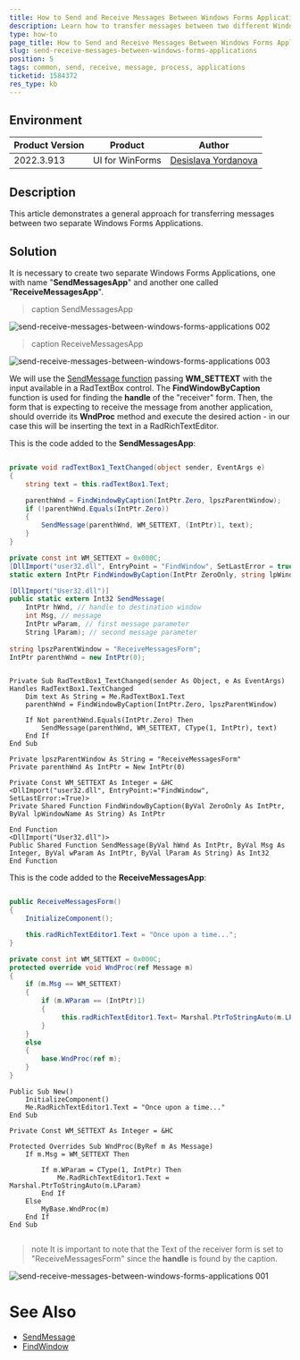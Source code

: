 ```yaml
---
title: How to Send and Receive Messages Between Windows Forms Applications
description: Learn how to transfer messages between two different Windows Forms applications. 
type: how-to
page_title: How to Send and Receive Messages Between Windows Forms Applications
slug: send-receive-messages-between-windows-forms-applications
position: 5
tags: common, send, receive, message, process, applications
ticketid: 1584372
res_type: kb
---
```



## Environment
|Product Version|Product|Author|
|----|----|----|
|2022.3.913|UI for WinForms|[Desislava Yordanova](https://www.telerik.com/blogs/author/desislava-yordanova)|

## Description

This article demonstrates a general approach for transferring messages between two separate Windows Forms Applications.  

## Solution

It is necessary to create two separate Windows Forms Applications, one with name "**SendMessagesApp**" and another one called "**ReceiveMessagesApp**".

>caption SendMessagesApp

![send-receive-messages-between-windows-forms-applications 002](images/send-receive-messages-between-windows-forms-applications002.png) 

>caption ReceiveMessagesApp

![send-receive-messages-between-windows-forms-applications 003](images/send-receive-messages-between-windows-forms-applications003.png) 

We will use the [SendMessage function](https://learn.microsoft.com/en-us/windows/win32/api/winuser/nf-winuser-sendmessage) passing **WM_SETTEXT** with the input available in a RadTextBox control. The **FindWindowByCaption** function is used for finding the **handle** of the "receiver" form. Then, the form that is expecting to receive the message from another application, should override its **WndProc** method and execute the desired action - in our case this will be inserting the text in a RadRichTextEditor. 

This is the code added to the **SendMessagesApp**: 

````C#

private void radTextBox1_TextChanged(object sender, EventArgs e)
{
    string text = this.radTextBox1.Text; 

    parenthWnd = FindWindowByCaption(IntPtr.Zero, lpszParentWindow);
    if (!parenthWnd.Equals(IntPtr.Zero))
    {
        SendMessage(parenthWnd, WM_SETTEXT, (IntPtr)1, text);
    }
}

private const int WM_SETTEXT = 0x000C; 
[DllImport("user32.dll", EntryPoint = "FindWindow", SetLastError = true)]
static extern IntPtr FindWindowByCaption(IntPtr ZeroOnly, string lpWindowName);

[DllImport("User32.dll")]
public static extern Int32 SendMessage(
    IntPtr hWnd, // handle to destination window
    int Msg, // message
    IntPtr wParam, // first message parameter
    String lParam); // second message parameter
 
string lpszParentWindow = "ReceiveMessagesForm";
IntPtr parenthWnd = new IntPtr(0);

````
````VB.NET

Private Sub RadTextBox1_TextChanged(sender As Object, e As EventArgs) Handles RadTextBox1.TextChanged
    Dim text As String = Me.RadTextBox1.Text
    parenthWnd = FindWindowByCaption(IntPtr.Zero, lpszParentWindow)

    If Not parenthWnd.Equals(IntPtr.Zero) Then
        SendMessage(parenthWnd, WM_SETTEXT, CType(1, IntPtr), text)
    End If
End Sub

Private lpszParentWindow As String = "ReceiveMessagesForm"
Private parenthWnd As IntPtr = New IntPtr(0)

Private Const WM_SETTEXT As Integer = &HC
<DllImport("user32.dll", EntryPoint:="FindWindow", SetLastError:=True)>
Private Shared Function FindWindowByCaption(ByVal ZeroOnly As IntPtr, ByVal lpWindowName As String) As IntPtr

End Function
<DllImport("User32.dll")>
Public Shared Function SendMessage(ByVal hWnd As IntPtr, ByVal Msg As Integer, ByVal wParam As IntPtr, ByVal lParam As String) As Int32
End Function

````

This is the code added to the **ReceiveMessagesApp**:

````C#

public ReceiveMessagesForm()
{
    InitializeComponent();

    this.radRichTextEditor1.Text = "Once upon a time..."; 
} 

private const int WM_SETTEXT = 0x000C;
protected override void WndProc(ref Message m)
{
    if (m.Msg == WM_SETTEXT)
    {
        if (m.WParam == (IntPtr)1)
        {
             this.radRichTextEditor1.Text= Marshal.PtrToStringAuto(m.LParam);
        }
    }
    else
    {
        base.WndProc(ref m);
    }
}

````
````VB.NET
Public Sub New()
    InitializeComponent()
    Me.RadRichTextEditor1.Text = "Once upon a time..."
End Sub

Private Const WM_SETTEXT As Integer = &HC

Protected Overrides Sub WndProc(ByRef m As Message)
    If m.Msg = WM_SETTEXT Then

        If m.WParam = CType(1, IntPtr) Then
            Me.RadRichTextEditor1.Text = Marshal.PtrToStringAuto(m.LParam)
        End If
    Else
        MyBase.WndProc(m)
    End If
End Sub


````

>note It is important to note that the Text of the receiver form is set to "ReceiveMessagesForm" since the **handle** is found by the caption.

![send-receive-messages-between-windows-forms-applications 001](images/send-receive-messages-between-windows-forms-applications001.gif) 

# See Also

* [SendMessage](https://social.msdn.microsoft.com/Forums/vstudio/en-US/d52b9825-dd13-4fd4-bfa8-722114f2ba44/sendmessage-retain-existing-text?forum=csharpgeneral)
* [FindWindow](https://stackoverflow.com/questions/5712930/get-handle-of-a-specific-window-using-user32-dll)



 
